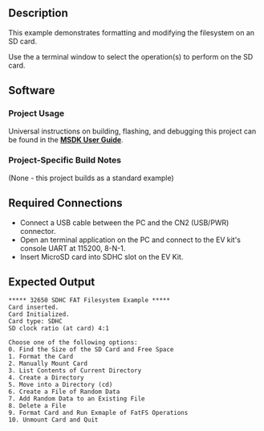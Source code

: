 ## Description

This example demonstrates formatting and modifying the filesystem on an SD card.

Use the a terminal window to select the operation(s) to perform on the SD card.


## Software

### Project Usage

Universal instructions on building, flashing, and debugging this project can be found in the **[MSDK User Guide](https://analog-devices-msdk.github.io/msdk/USERGUIDE/)**.

### Project-Specific Build Notes

(None - this project builds as a standard example)

## Required Connections

-   Connect a USB cable between the PC and the CN2 (USB/PWR) connector.
-   Open an terminal application on the PC and connect to the EV kit's console UART at 115200, 8-N-1.
-	Insert MicroSD card into SDHC slot on the EV Kit.

## Expected Output

```
***** 32650 SDHC FAT Filesystem Example *****
Card inserted.
Card Initialized.
Card type: SDHC
SD clock ratio (at card) 4:1

Choose one of the following options:
0. Find the Size of the SD Card and Free Space
1. Format the Card
2. Manually Mount Card
3. List Contents of Current Directory
4. Create a Directory
5. Move into a Directory (cd)
6. Create a File of Random Data
7. Add Random Data to an Existing File
8. Delete a File
9. Format Card and Run Exmaple of FatFS Operations
10. Unmount Card and Quit
```

